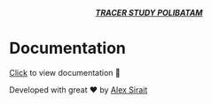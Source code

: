 <p align="center"><a href="https://tracer.polibatam.ac.id/" target="_blank"><i><b>TRACER STUDY POLIBATAM</b></i></a></p>

# Documentation

[Click](https://drive.google.com/file/d/1t4wugvL-brv_RhdifrexSTGt6obg-1TI/view?usp=share_link) to view documentation 📄
<br>

Developed with great ❤️ by [Alex Sirait](https://alexsiraitnotes.vercel.app)
